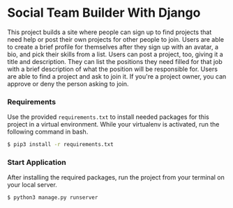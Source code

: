 # Social Team Builder With Django

This project builds a site where people can sign up to find projects that need help or post their own projects for other people to join. Users are able to create a brief profile for themselves after they sign up with an avatar, a bio, and pick their skills from a list. Users can post a project, too, giving it a title and description. They can list the positions they need filled for that job with a brief description of what the position will be responsible for. Users are able to find a project and ask to join it. If you're a project owner, you can approve or deny the person asking to join.

### Requirements
Use the provided `requirements.txt` to install needed packages for this project in a virtual environment. While your virtualenv is activated, run the following command in bash.
```bash
$ pip3 install -r requirements.txt
```

### Start Application
After installing the required packages, run the project from your terminal on your local server.
```bash
$ python3 manage.py runserver
```
